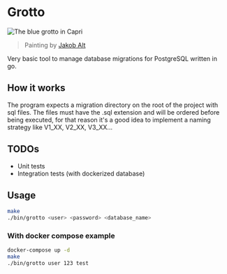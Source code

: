 # Grotto

![The blue grotto in Capri](https://lh3.googleusercontent.com/proxy/8TkalBXjwe56lc-OKhMF69rEVhU1HGKPr_ZOvOztRQWO0xw3Ii57QgpbCo3o6yvRRpRqCEj_VYU_viAS_p4mcs7em3gEjZyZuAUGWbY84eFbjvIbkWoMk_fp8Fxx88UYyqMGqjwIDeLSL8fEDwOQRTQAkoQh46mO0Q)
> Painting by [Jakob Alt](https://de.wikipedia.org/wiki/Jakob_Alt)

Very basic tool to manage database migrations for PostgreSQL written in go.

## How it works

The program expects a migration directory on the root of the project with sql files.
The files must have the .sql extension and will be ordered before being executed, for
that reason it's a good idea to implement a naming strategy like V1_XX, V2_XX, V3_XX...

## TODOs

- Unit tests
- Integration tests (with dockerized database)

## Usage

```bash
make
./bin/grotto <user> <password> <database_name>
```

### With docker compose example

```bash
docker-compose up -d
make
./bin/grotto user 123 test
```
